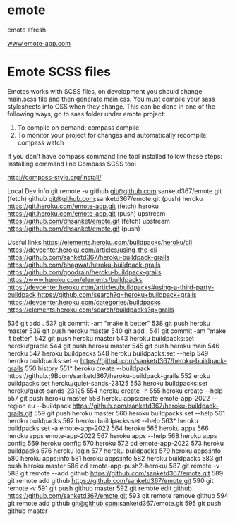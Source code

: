 emote
=====

emote afresh

www.emote-app.com


Emote SCSS files
================
Emotes works with SCSS files, on development you should change main.scss file and then generate main.css.
You must compile your sass stylesheets into CSS when they change.
This can be done in one of the following ways, go to sass folder under emote project:
  1. To compile on demand:
     compass compile
  2. To monitor your project for changes and automatically recompile:
     compass watch

If you don't have compass command line tool installed follow these steps:
Installing command line Compass SCSS tool

http://compass-style.org/install/



Local Dev info
git remote -v
github	git@github.com:sanketd367/emote.git (fetch)
github	git@github.com:sanketd367/emote.git (push)
heroku	https://git.heroku.com/emote-app.git (fetch)
heroku	https://git.heroku.com/emote-app.git (push)
upstream	https://github.com/dhsanket/emote.git (fetch)
upstream	https://github.com/dhsanket/emote.git (push)



Useful links
https://elements.heroku.com/buildpacks/heroku/cli
https://devcenter.heroku.com/articles/using-the-cli
https://github.com/sanketd367/heroku-buildpack-grails
https://github.com/bhagwat/heroku-buildpack-grails
https://github.com/goodrain/heroku-buildpack-grails
https://www.heroku.com/elements/buildpacks
https://devcenter.heroku.com/articles/buildpacks#using-a-third-party-buildpack
https://github.com/search?q=heroku+buildpack+grails
https://devcenter.heroku.com/categories/buildpacks
https://elements.heroku.com/search/buildpacks?q=grails



  536  git add .
  537  git commit -am "make it better"
  538  git push heroku master
  539  git push heroku master
  540  git add .
  541  git commit -am "make it better"
  542  git push heroku master
  543  heroku buildpacks:set heroku/gradle
  544  git push heroku master
  545  git push heroku main
  546  heroku
  547  heroku buildpacks
  548  heroku buildpacks:set --help
  549  heroku buildpacks:set -r https://github.com/sanketd367/heroku-buildpack-grails
  550  history
  551* heroku create --buildpack https://github.;9Bcom/sanketd367/heroku-buildpack-grails
  552  eroku buildpacks:set heroku/quiet-sands-23125
  553  heroku buildpacks:set heroku/quiet-sands-23125
  554  heroku create -h
  555  heroku create --help
  557  git push heroku master
  558  heroku apps:create emote-app-2022 --region eu --buildpack https://github.com/sanketd367/heroku-buildpack-grails.git
  559  git push heroku master
  560  heroku buildpacks:set --help
  561  heroku buildpacks
  562  heroku buildpacks:set --help
  563* heroku buildpacks:set -a emote-app-2022
  564  heroku
  565  heroku apps
  566  heroku apps emote-app-2022
  567  heroku apps --help
  568  heroku apps config
  569  heroku config
  570  heroku
  572  cd emote-app-2022
  573  heroku buildpacks
  576  heroku login
  577  heroku buildpacks
  579  heroku apps:info
  580  heroku apps:info
  581  heroku apps:info
  582  heroku buildpacks
  583  git push heroku master
  586  cd emote-app-push2-heroku/
  587  git remote -v
  588  git remote --add github https://github.com/sanketd367/emote.git
  589  git remote add github https://github.com/sanketd367/emote.git
  590  git remote -v
  591  git push github master
  592  git remote edit github https://github.com/sanketd367/emote.git
  593  git remote remove github
  594  git remote add github git@github.com:sanketd367/emote.git
  595  git push github master

